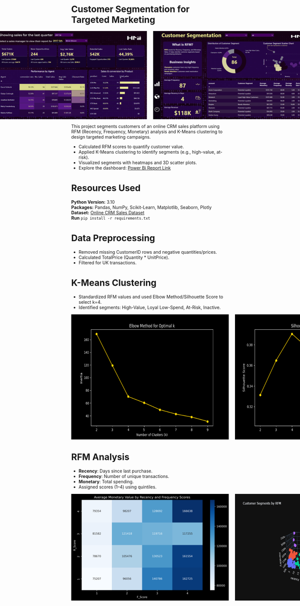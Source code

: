 # Customer Segmentation for Targeted Marketing
<div style="display: flex; gap: 20px; flex-wrap: nowrap; justify-content: center;">
  <img src="images/main_page.png" alt="Main Page" width="auto" height="auto">
  <img src="images/segmentation.png" alt="Segmentation" width="auto" height="auto">
</div>


This project segments customers of an online CRM sales platform using RFM (Recency, Frequency, Monetary) analysis and K-Means clustering to design targeted marketing campaigns.

- Calculated RFM scores to quantify customer value.
- Applied K-Means clustering to identify segments (e.g., high-value, at-risk).
- Visualized segments with heatmaps and 3D scatter plots.
- Explore the dashboard: [Power Bi Report Link](https://app.powerbi.com/view?r=eyJrIjoiN2UxYjJkNzItMTdiNS00ZDUwLWJkYWQtODYxMmRkN2ZlMjcxIiwidCI6IjkxZmE3NDMzLWJkZmUtNDAxYS04NmY3LWYwZDI0OGNlMDgyNiJ9)

# Resources Used
**Python Version:** 3.10<br>
**Packages:** Pandas, NumPy, Scikit-Learn, Matplotlib, Seaborn, Plotly<br>
**Dataset:** [Online CRM Sales Dataset](https://www.kaggle.com/datasets/innocentmfa/crm-sales-opportunities/data)<br>
**Run** ```pip install -r requirements.txt```<br>

# Data Preprocessing
- Removed missing CustomerID rows and negative quantities/prices.
- Calculated TotalPrice (Quantity * UnitPrice).
- Filtered for UK transactions.

# K-Means Clustering
- Standardized RFM values and used Elbow Method/Silhouette Score to select k=4.
- Identified segments: High-Value, Loyal Low-Spend, At-Risk, Inactive.

<div style="display: flex; gap: 20px; flex-wrap: nowrap; justify-content: left;">
  <img src="images/elbow_plot.png" alt="3D Cluster Scatter" width="600" height="400">
  <img src="images/silhouette_plot.png" alt="Silhouette Score Plot" width="600" height="400">
</div>

# RFM Analysis
- **Recency**: Days since last purchase.
- **Frequency**: Number of unique transactions.
- **Monetary**: Total spending.
- Assigned scores (1–4) using quintiles.

<div style="display: flex; gap: 20px; flex-wrap: nowrap; justify-content: ;left;">
  <img src="images/heatmap.png" alt="RFM Heatmap" width="600" height="auto">
  <img src="images/newplot.png" alt="Elbow Plot" width="600" height="auto">
</div>

